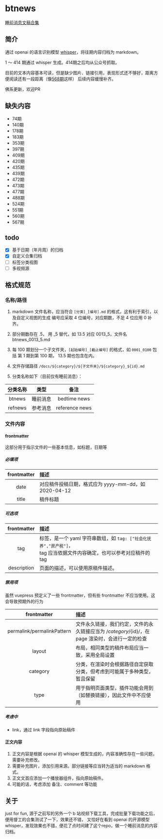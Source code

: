 # btnews
[睡前消息文稿合集](https://btnews.vercel.app/)

## 简介
通过 openai 的语言识别模型 [whisper](https://github.com/openai/whisper)，将往期内容归档为 markdown。 

1 ～ 414 期通过 whisper 生成。414期之后均从公众号抓取。

目前的文本内容基本可读，但是缺少图片、链接引用，表现形式还不够好，距离方便阅读还有一段距离（像[568期](https://btnews.vercel.app/btnews/2023/03/26/)这样）
后续内容缓慢补齐。

佛系更新，欢迎PR

## 缺失内容
- 74期
- 140期
- 178期
- 183期
- 353期
- 397期
- 409期
- 420期
- 435期
- 439期
- 472期
- 473期
- 477期
- 488期
- 524期
- 551期
- 560期
- 567期
## todo

- [x] 基于日期（年月周）的归档
- [x] 自定义合集归档
- [ ] 标签分类视图
- [ ] 多视频源

## 格式规范
### 名称/路径
1. markdown 文件名称，应当符合 `[分类]_[编号].md` 的格式，这有利于索引，以及自定义视图的生成
    编号应采取 4 位编号，对应期数，不足 4 位应用 0 补齐。
2. 部分期数存在 .5， 用 _5 替代，如 13.5 对应 0013_5，文件名 btnews_0013_5.md

3. 每 100 期划分一个子文件夹，`[起始编号]_[截止编号]` 的格式，如 `0001_0100` 包括 第 1 期到第 100 期， 13.5 期也包含在内。

5. 文件存储路径 `/docs/${category}/${子文件夹}/${category}_${id}.md`

6. 分类名称如下（目前仅有睡前消息）：

|   分类名称    |  类型   |       备注       |
   |:---------:|:-----:|:--------------:|
|  btnews   | 睡前消息  |  bedtime news  |
|  refnews  | 参考消息  | reference news |

### 文件内容

#### frontmatter
这部分用于指示文件的一些基本信息，如标题，日期等

##### 必填项

| frontmatter | 描述                                    |
|:-----------:|:--------------------------------------|
|    date     | 对应稿件投稿日期，格式应为 yyyy-mm-dd，如 2020-04-12 |
|    title    | 稿件标题                                  |

##### 可选项

| frontmatter | 描述                                                                            |
|:-----------:|:------------------------------------------------------------------------------|
|     tag     | 标签，是一个 yaml 字符串数组，如 `tag: ["社会化抚养","房产税"]`，<br/>tag 应当依据文件内容确定，也可以参考对应稿件的 tag |
| description | 页面的描述，可以使用原稿件描述。                                                              |

##### 禁用项
虽然 vuepress 预定义了一些 frontmatter，但有些 frontmatter 不应当使用。这会导致预期外的行为

|        frontmatter         | 描述                                                             |
|:--------------------------:|:---------------------------------------------------------------|
| permalink/permalinkPattern | 文件永久链接，我们约定，文件的永久链接应当为 /${category}/${id}/，在 page 渲染时，会进行一定的检查 |
|           layout           | 布局，相同类型的稿件布局应当一致，采用全局设置                                        |
|          category          | 分类，在渲染时会根据路径自定获取分类，但考虑到可能属于多种类型，暂且保留                           |
|            type            | 用于指明页面类型，插件功能会用到（如替换链接），因此文件中不应使用                              |

##### 考虑中
- link，通过 link 字段指向原始稿件

#### 正文内容
1. 正文内容是根据 openai 的 whisper 模型生成的，内容准确性存在一些问题，需要补充修改。
2. 需要补充图片，添加引用来源。部分链接等应当转为适当的 markdown 格式。
3. 正文文首应添加一个播放器组件，指向原始稿件。
4. 可能的话，考虑添加 备注、comment 等功能



## 关于
just for fun, 源于之前写的另外一个 b 站视频下载工具，完成批量下载功能之后，便用督工的合集测试了一下，效果还不错，
又恰好在看到 openai 的开源模型 whisper，发现效果也不错，便花了点时间建了这个repo，做一个睡前消息的内容归档。
